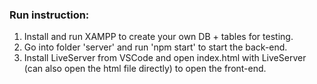 ### Run instruction:
1. Install and run XAMPP to create your own DB + tables for testing.
2. Go into folder 'server' and run 'npm start' to start the back-end.
3. Install LiveServer from VSCode and open index.html with LiveServer (can also open the html file directly) to open the front-end.
